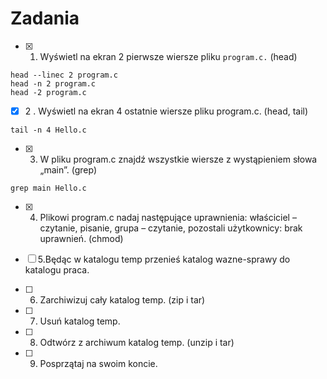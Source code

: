 # Zadania
* [X] 1. Wyświetl na ekran 2 pierwsze wiersze pliku `program.c.` (head)

```
head --linec 2 program.c
head -n 2 program.c
head -2 program.c
```

* [X] 2 . Wyświetl na ekran 4 ostatnie wiersze pliku program.c. (head, tail)
```
tail -n 4 Hello.c
```

* [X]  3. W pliku program.c znajdź wszystkie wiersze z wystąpieniem słowa „main”. (grep)
```
grep main Hello.c

```
* [X]  4. Plikowi program.c nadaj następujące uprawnienia: właściciel – czytanie, pisanie, grupa – czytanie, pozostali użytkownicy: brak uprawnień. (chmod)

* [ ]  5.Będąc w katalogu temp przenieś katalog wazne-sprawy do katalogu praca.
* [ ]  6. Zarchiwizuj cały katalog temp. (zip i tar)
* [ ]  7. Usuń katalog temp.
* [ ]  8. Odtwórz z archiwum katalog temp. (unzip i tar)
* [ ]  9. Posprzątaj na swoim koncie.
